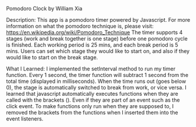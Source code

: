 Pomodoro Clock by William Xia

Description: 
This app is a pomodoro timer powered by Javascript. For more information on what the pomodoro technique is, please visit: https://en.wikipedia.org/wiki/Pomodoro_Technique
The timer supports 4 stages (work and break together is one stage) before one pomodoro cycle is finished. Each working period is 25 mins, and each break period is 5 mins. Users can set which stage they would like to start on, and also if they would like to start on the break stage.

What I Learned:
I implemented the setInterval method to run my timer function. Every 1 second, the timer function will subtract 1 second from the total time (displayed in milliseconds). When the time runs out (goes below 0), the stage is automatically switched to break from work, or vice versa. I learned that javascript automatically executes functions when they are called with the brackets (). Even if they are part of an event such as the click event. To make functions only run when they are supposed to, I removed the brackets from the functions when I inserted them into the event listeners.